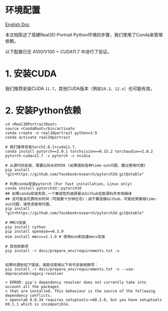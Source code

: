 # 环境配置
[English Doc](./install_guide.md)

本文档陈述了搭建Real3D-Portrait Python环境的步骤，我们使用了Conda来管理依赖。

以下配置已在 A100/V100 + CUDA11.7 中进行了验证。


# 1. 安装CUDA
我们推荐安装CUDA `11.7`，其他CUDA版本（例如`10.2`、`12.x`）也可能有效。 

# 2. 安装Python依赖
```
cd <Real3DPortraitRoot>
source <CondaRoot>/bin/activate
conda create -n real3dportrait python=3.9
conda activate real3dportrait

# 我们推荐安装torch2.0.1+cuda11.7. 
conda install pytorch==2.0.1 torchvision==0.15.2 torchaudio==2.0.2 pytorch-cuda=11.7 -c pytorch -c nvidia

# 从源代码安装，需要比较长的时间 (如果遇到各种time-out问题，建议使用代理)
pip install "git+https://github.com/facebookresearch/pytorch3d.git@stable"

# 利用conda安装pytorch (For fast installation, Linux only)
conda install pytorch3d::pytorch3d
## 如果conda安装失败,一个兼容性的选择是从Github拉取源码并本地编译
## 这可能会花费较长时间（可能数十分钟左右）；由于要连接Github，可能经常面临time-out问题，请考虑使用代理。
pip install "git+https://github.com/facebookresearch/pytorch3d.git@stable"

# MMCV安装
pip install cython
pip install openmim==0.3.9
mim install mmcv==2.1.0 # 使用mim来加速mmcv安装

# 其他依赖项
pip install -r docs/prepare_env/requirements.txt -v


如果你遇到如下错误，请尝试使用以下命令安装依赖项：
pip install -r docs/prepare_env/requirements.txt -v --use-deprecated=legacy-resolver

> ERROR: pip's dependency resolver does not currently take into account all the packages
> that are installed. This behaviour is the source of the following dependency conflicts.
> openxlab 0.0.34 requires setuptools~=60.2.0, but you have setuptools 69.1.1 which is incompatible.


```

